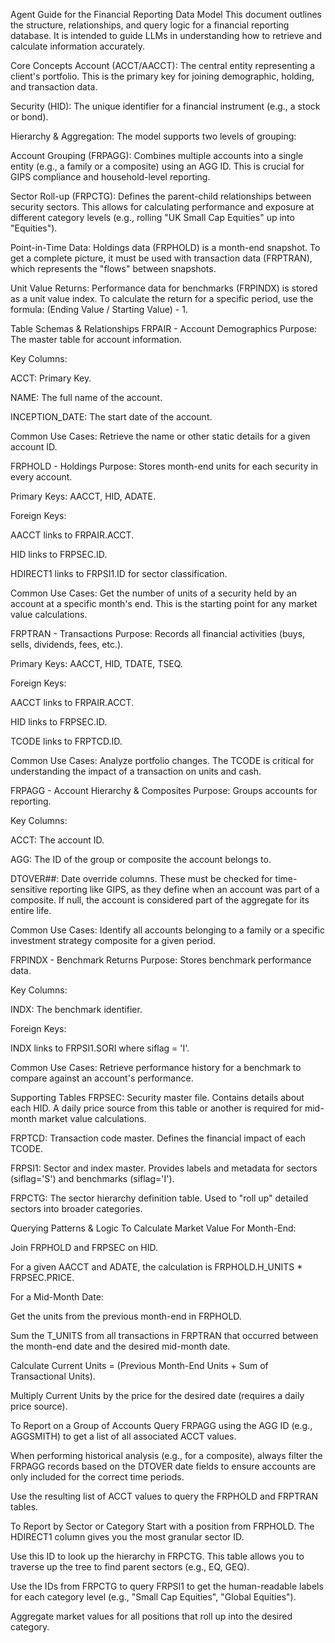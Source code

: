 Agent Guide for the Financial Reporting Data Model
This document outlines the structure, relationships, and query logic for a financial reporting database. It is intended to guide LLMs in understanding how to retrieve and calculate information accurately.

Core Concepts
Account (ACCT/AACCT): The central entity representing a client's portfolio. This is the primary key for joining demographic, holding, and transaction data.

Security (HID): The unique identifier for a financial instrument (e.g., a stock or bond).

Hierarchy & Aggregation: The model supports two levels of grouping:

Account Grouping (FRPAGG): Combines multiple accounts into a single entity (e.g., a family or a composite) using an AGG ID. This is crucial for GIPS compliance and household-level reporting.

Sector Roll-up (FRPCTG): Defines the parent-child relationships between security sectors. This allows for calculating performance and exposure at different category levels (e.g., rolling "UK Small Cap Equities" up into "Equities").

Point-in-Time Data: Holdings data (FRPHOLD) is a month-end snapshot. To get a complete picture, it must be used with transaction data (FRPTRAN), which represents the "flows" between snapshots.

Unit Value Returns: Performance data for benchmarks (FRPINDX) is stored as a unit value index. To calculate the return for a specific period, use the formula: (Ending Value / Starting Value) - 1.

Table Schemas & Relationships
FRPAIR - Account Demographics
Purpose: The master table for account information.

Key Columns:

ACCT: Primary Key.

NAME: The full name of the account.

INCEPTION_DATE: The start date of the account.

Common Use Cases: Retrieve the name or other static details for a given account ID.

FRPHOLD - Holdings
Purpose: Stores month-end units for each security in every account.

Primary Keys: AACCT, HID, ADATE.

Foreign Keys:

AACCT links to FRPAIR.ACCT.

HID links to FRPSEC.ID.

HDIRECT1 links to FRPSI1.ID for sector classification.

Common Use Cases: Get the number of units of a security held by an account at a specific month's end. This is the starting point for any market value calculations.

FRPTRAN - Transactions
Purpose: Records all financial activities (buys, sells, dividends, fees, etc.).

Primary Keys: AACCT, HID, TDATE, TSEQ.

Foreign Keys:

AACCT links to FRPAIR.ACCT.

HID links to FRPSEC.ID.

TCODE links to FRPTCD.ID.

Common Use Cases: Analyze portfolio changes. The TCODE is critical for understanding the impact of a transaction on units and cash.

FRPAGG - Account Hierarchy & Composites
Purpose: Groups accounts for reporting.

Key Columns:

ACCT: The account ID.

AGG: The ID of the group or composite the account belongs to.

DTOVER##: Date override columns. These must be checked for time-sensitive reporting like GIPS, as they define when an account was part of a composite. If null, the account is considered part of the aggregate for its entire life.

Common Use Cases: Identify all accounts belonging to a family or a specific investment strategy composite for a given period.

FRPINDX - Benchmark Returns
Purpose: Stores benchmark performance data.

Key Columns:

INDX: The benchmark identifier.

Foreign Keys:

INDX links to FRPSI1.SORI where siflag = 'I'.

Common Use Cases: Retrieve performance history for a benchmark to compare against an account's performance.

Supporting Tables
FRPSEC: Security master file. Contains details about each HID. A daily price source from this table or another is required for mid-month market value calculations.

FRPTCD: Transaction code master. Defines the financial impact of each TCODE.

FRPSI1: Sector and index master. Provides labels and metadata for sectors (siflag='S') and benchmarks (siflag='I').

FRPCTG: The sector hierarchy definition table. Used to "roll up" detailed sectors into broader categories.

Querying Patterns & Logic
To Calculate Market Value
For Month-End:

Join FRPHOLD and FRPSEC on HID.

For a given AACCT and ADATE, the calculation is FRPHOLD.H_UNITS * FRPSEC.PRICE.

For a Mid-Month Date:

Get the units from the previous month-end in FRPHOLD.

Sum the T_UNITS from all transactions in FRPTRAN that occurred between the month-end date and the desired mid-month date.

Calculate Current Units = (Previous Month-End Units + Sum of Transactional Units).

Multiply Current Units by the price for the desired date (requires a daily price source).

To Report on a Group of Accounts
Query FRPAGG using the AGG ID (e.g., AGGSMITH) to get a list of all associated ACCT values.

When performing historical analysis (e.g., for a composite), always filter the FRPAGG records based on the DTOVER date fields to ensure accounts are only included for the correct time periods.

Use the resulting list of ACCT values to query the FRPHOLD and FRPTRAN tables.

To Report by Sector or Category
Start with a position from FRPHOLD. The HDIRECT1 column gives you the most granular sector ID.

Use this ID to look up the hierarchy in FRPCTG. This table allows you to traverse up the tree to find parent sectors (e.g., EQ, GEQ).

Use the IDs from FRPCTG to query FRPSI1 to get the human-readable labels for each category level (e.g., "Small Cap Equities", "Global Equities").

Aggregate market values for all positions that roll up into the desired category.